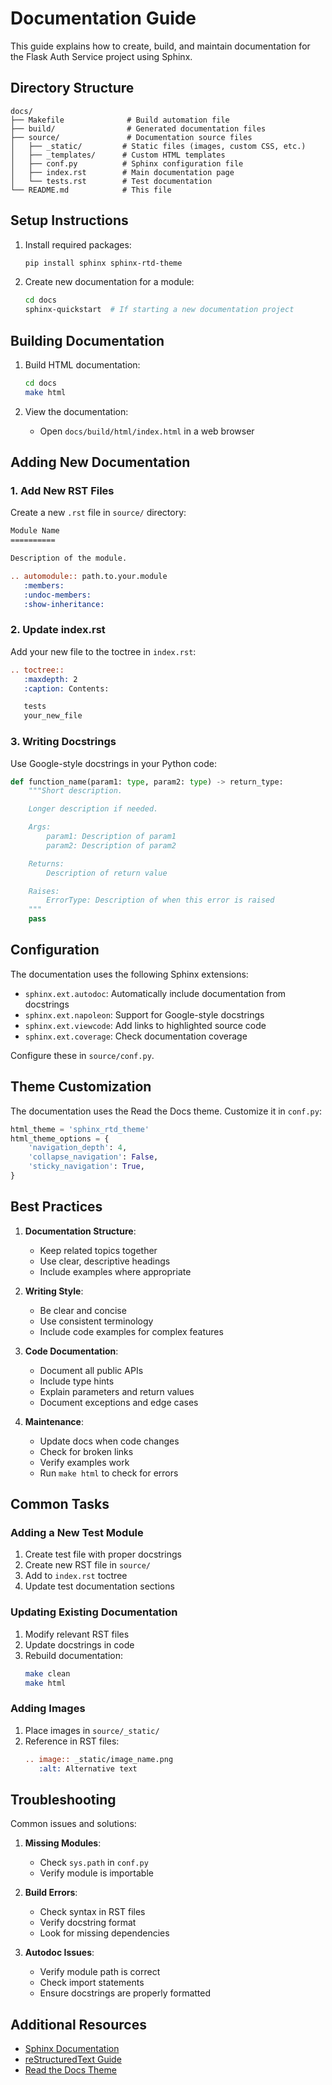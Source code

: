 # Documentation Guide

This guide explains how to create, build, and maintain documentation for the Flask Auth Service project using Sphinx.

## Directory Structure

```
docs/
├── Makefile              # Build automation file
├── build/                # Generated documentation files
├── source/               # Documentation source files
│   ├── _static/         # Static files (images, custom CSS, etc.)
│   ├── _templates/      # Custom HTML templates
│   ├── conf.py          # Sphinx configuration file
│   ├── index.rst        # Main documentation page
│   └── tests.rst        # Test documentation
└── README.md            # This file
```

## Setup Instructions

1. Install required packages:
   ```bash
   pip install sphinx sphinx-rtd-theme
   ```

2. Create new documentation for a module:
   ```bash
   cd docs
   sphinx-quickstart  # If starting a new documentation project
   ```

## Building Documentation

1. Build HTML documentation:
   ```bash
   cd docs
   make html
   ```

2. View the documentation:
   - Open `docs/build/html/index.html` in a web browser

## Adding New Documentation

### 1. Add New RST Files

Create a new `.rst` file in `source/` directory:
```rst
Module Name
==========

Description of the module.

.. automodule:: path.to.your.module
   :members:
   :undoc-members:
   :show-inheritance:
```

### 2. Update index.rst

Add your new file to the toctree in `index.rst`:
```rst
.. toctree::
   :maxdepth: 2
   :caption: Contents:

   tests
   your_new_file
```

### 3. Writing Docstrings

Use Google-style docstrings in your Python code:

```python
def function_name(param1: type, param2: type) -> return_type:
    """Short description.

    Longer description if needed.

    Args:
        param1: Description of param1
        param2: Description of param2

    Returns:
        Description of return value

    Raises:
        ErrorType: Description of when this error is raised
    """
    pass
```

## Configuration

The documentation uses the following Sphinx extensions:

- `sphinx.ext.autodoc`: Automatically include documentation from docstrings
- `sphinx.ext.napoleon`: Support for Google-style docstrings
- `sphinx.ext.viewcode`: Add links to highlighted source code
- `sphinx.ext.coverage`: Check documentation coverage

Configure these in `source/conf.py`.

## Theme Customization

The documentation uses the Read the Docs theme. Customize it in `conf.py`:

```python
html_theme = 'sphinx_rtd_theme'
html_theme_options = {
    'navigation_depth': 4,
    'collapse_navigation': False,
    'sticky_navigation': True,
}
```

## Best Practices

1. **Documentation Structure**:
   - Keep related topics together
   - Use clear, descriptive headings
   - Include examples where appropriate

2. **Writing Style**:
   - Be clear and concise
   - Use consistent terminology
   - Include code examples for complex features

3. **Code Documentation**:
   - Document all public APIs
   - Include type hints
   - Explain parameters and return values
   - Document exceptions and edge cases

4. **Maintenance**:
   - Update docs when code changes
   - Check for broken links
   - Verify examples work
   - Run `make html` to check for errors

## Common Tasks

### Adding a New Test Module

1. Create test file with proper docstrings
2. Create new RST file in `source/`
3. Add to `index.rst` toctree
4. Update test documentation sections

### Updating Existing Documentation

1. Modify relevant RST files
2. Update docstrings in code
3. Rebuild documentation:
   ```bash
   make clean
   make html
   ```

### Adding Images

1. Place images in `source/_static/`
2. Reference in RST files:
   ```rst
   .. image:: _static/image_name.png
      :alt: Alternative text
   ```

## Troubleshooting

Common issues and solutions:

1. **Missing Modules**:
   - Check `sys.path` in `conf.py`
   - Verify module is importable

2. **Build Errors**:
   - Check syntax in RST files
   - Verify docstring format
   - Look for missing dependencies

3. **Autodoc Issues**:
   - Verify module path is correct
   - Check import statements
   - Ensure docstrings are properly formatted

## Additional Resources

- [Sphinx Documentation](https://www.sphinx-doc.org/)
- [reStructuredText Guide](https://www.sphinx-doc.org/en/master/usage/restructuredtext/basics.html)
- [Read the Docs Theme](https://sphinx-rtd-theme.readthedocs.io/) 